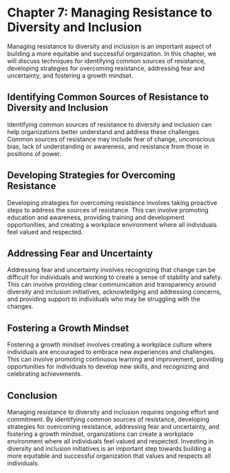 Chapter 7: Managing Resistance to Diversity and Inclusion
=========================================================

Managing resistance to diversity and inclusion is an important aspect of building a more equitable and successful organization. In this chapter, we will discuss techniques for identifying common sources of resistance, developing strategies for overcoming resistance, addressing fear and uncertainty, and fostering a growth mindset.

Identifying Common Sources of Resistance to Diversity and Inclusion
-------------------------------------------------------------------

Identifying common sources of resistance to diversity and inclusion can help organizations better understand and address these challenges. Common sources of resistance may include fear of change, unconscious bias, lack of understanding or awareness, and resistance from those in positions of power.

Developing Strategies for Overcoming Resistance
-----------------------------------------------

Developing strategies for overcoming resistance involves taking proactive steps to address the sources of resistance. This can involve promoting education and awareness, providing training and development opportunities, and creating a workplace environment where all individuals feel valued and respected.

Addressing Fear and Uncertainty
-------------------------------

Addressing fear and uncertainty involves recognizing that change can be difficult for individuals and working to create a sense of stability and safety. This can involve providing clear communication and transparency around diversity and inclusion initiatives, acknowledging and addressing concerns, and providing support to individuals who may be struggling with the changes.

Fostering a Growth Mindset
--------------------------

Fostering a growth mindset involves creating a workplace culture where individuals are encouraged to embrace new experiences and challenges. This can involve promoting continuous learning and improvement, providing opportunities for individuals to develop new skills, and recognizing and celebrating achievements.

Conclusion
----------

Managing resistance to diversity and inclusion requires ongoing effort and commitment. By identifying common sources of resistance, developing strategies for overcoming resistance, addressing fear and uncertainty, and fostering a growth mindset, organizations can create a workplace environment where all individuals feel valued and respected. Investing in diversity and inclusion initiatives is an important step towards building a more equitable and successful organization that values and respects all individuals.
